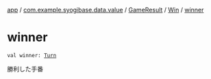 [app](../../../index.md) / [com.example.syogibase.data.value](../../index.md) / [GameResult](../index.md) / [Win](index.md) / [winner](./winner.md)

# winner

`val winner: `[`Turn`](../../-turn/index.md)

勝利した手番


